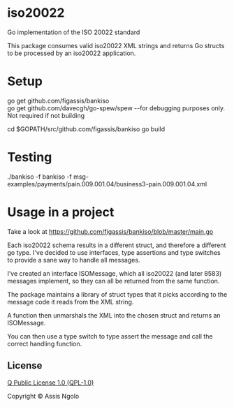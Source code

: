 # iso20022

Go implementation of the ISO 20022 standard

This package consumes valid iso20022 XML strings and returns Go structs to be processed by an iso20022 application.


# Setup
go get github.com/figassis/bankiso  
go get github.com/davecgh/go-spew/spew  --for debugging purposes only. Not required if not building

cd $GOPATH/src/github.com/figassis/bankiso
go build  


# Testing

./bankiso -f bankiso -f msg-examples/payments/pain.009.001.04/business3-pain.009.001.04.xml

# Usage in a project
Take a look at https://github.com/figassis/bankiso/blob/master/main.go

Each iso20022 schema results in a different struct, and therefore a different go type.
I've decided to use interfaces, type assertions and type switches to provide a sane way to handle all messages.

I’ve created an interface ISOMessage, which all iso20022 (and later 8583) messages implement, so they can all be returned from the same function.

The package maintains a library of struct types that it picks according to the message code it reads from the XML string.

A function then unmarshals the XML into the chosen struct and returns an ISOMessage.

You can then use a type switch to type assert the message and call the correct handling function.


## License
[Q Public License 1.0 (QPL-1.0)](https://en.wikipedia.org/wiki/Q_Public_License)

Copyright &copy; Assis Ngolo
